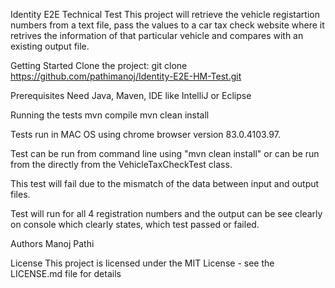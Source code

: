 Identity E2E Technical Test
This project will retrieve the vehicle registartion numbers from a text file, pass the values to a car tax check website where it retrives the information of that particular vehicle and compares with an existing output file.

Getting Started
Clone the project: git clone https://github.com/pathimanoj/Identity-E2E-HM-Test.git

Prerequisites
Need Java, Maven, IDE like IntelliJ or Eclipse

Running the tests
mvn compile
mvn clean install

Tests run in MAC OS using chrome browser version 83.0.4103.97.

Test can be run from command line using "mvn clean install" or can be run from the directly from the VehicleTaxCheckTest class.

This test will fail due to the mismatch of the data between input and output files.

Test will run for all 4 registration numbers and the output can be see clearly on console which clearly states, which test passed or failed.


Authors
Manoj Pathi

License
This project is licensed under the MIT License - see the LICENSE.md file for details

